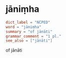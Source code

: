 # jāniṃha

``` toml
dict_label = "NCPED"
word = "jāniṃha"
summary = "of jānāti"
grammar_comment = "1 pl."
see_also = ["jānāti"]
```

of jānāti

